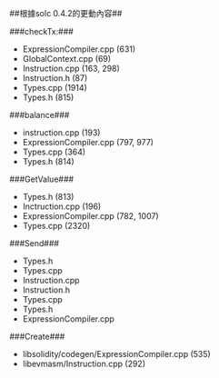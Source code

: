 ##根據solc 0.4.2的更動內容##

###checkTx:###
* ExpressionCompiler.cpp (631)
* GlobalContext.cpp      (69)
* Instruction.cpp        (163, 298)
* Instruction.h          (87)
* Types.cpp              (1914)
* Types.h                (815)

###balance###
* instruction.cpp        (193)
* ExpressionCompiler.cpp (797, 977)
* Types.cpp              (364)
* Types.h                (814)


###GetValue###
* Types.h                (813)
* Inctruction.cpp        (196)
* ExpressionCompiler.cpp (782, 1007)
* Types.cpp              (2320)

###Send###
* Types.h                
* Types.cpp              
* Instruction.cpp        
* Instruction.h          
* Types.cpp              
* Types.h                
* ExpressionCompiler.cpp

###Create###
* libsolidity/codegen/ExpressionCompiler.cpp (535)
* libevmasm/Instruction.cpp (292)
